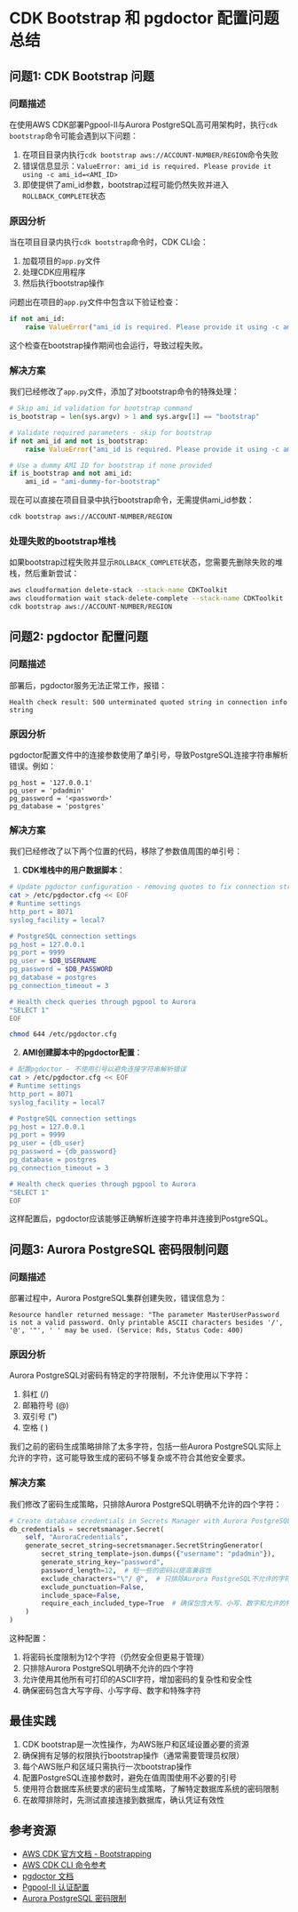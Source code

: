 # CDK Bootstrap 和 pgdoctor 配置问题总结

## 问题1: CDK Bootstrap 问题

### 问题描述

在使用AWS CDK部署Pgpool-II与Aurora PostgreSQL高可用架构时，执行`cdk bootstrap`命令可能会遇到以下问题：

1. 在项目目录内执行`cdk bootstrap aws://ACCOUNT-NUMBER/REGION`命令失败
2. 错误信息显示：`ValueError: ami_id is required. Please provide it using -c ami_id=<AMI_ID>`
3. 即使提供了ami_id参数，bootstrap过程可能仍然失败并进入`ROLLBACK_COMPLETE`状态

### 原因分析

当在项目目录内执行`cdk bootstrap`命令时，CDK CLI会：

1. 加载项目的`app.py`文件
2. 处理CDK应用程序
3. 然后执行bootstrap操作

问题出在项目的`app.py`文件中包含以下验证检查：
```python
if not ami_id:
    raise ValueError("ami_id is required. Please provide it using -c ami_id=<AMI_ID>")
```

这个检查在bootstrap操作期间也会运行，导致过程失败。

### 解决方案

我们已经修改了`app.py`文件，添加了对bootstrap命令的特殊处理：

```python
# Skip ami_id validation for bootstrap command
is_bootstrap = len(sys.argv) > 1 and sys.argv[1] == "bootstrap"

# Validate required parameters - skip for bootstrap
if not ami_id and not is_bootstrap:
    raise ValueError("ami_id is required. Please provide it using -c ami_id=<AMI_ID>")

# Use a dummy AMI ID for bootstrap if none provided
if is_bootstrap and not ami_id:
    ami_id = "ami-dummy-for-bootstrap"
```

现在可以直接在项目目录中执行bootstrap命令，无需提供ami_id参数：

```bash
cdk bootstrap aws://ACCOUNT-NUMBER/REGION
```

### 处理失败的bootstrap堆栈

如果bootstrap过程失败并显示`ROLLBACK_COMPLETE`状态，您需要先删除失败的堆栈，然后重新尝试：

```bash
aws cloudformation delete-stack --stack-name CDKToolkit
aws cloudformation wait stack-delete-complete --stack-name CDKToolkit
cdk bootstrap aws://ACCOUNT-NUMBER/REGION
```

## 问题2: pgdoctor 配置问题

### 问题描述

部署后，pgdoctor服务无法正常工作，报错：
```
Health check result: 500 unterminated quoted string in connection info string
```

### 原因分析

pgdoctor配置文件中的连接参数使用了单引号，导致PostgreSQL连接字符串解析错误。例如：

```
pg_host = '127.0.0.1'
pg_user = 'pdadmin'
pg_password = '<password>'
pg_database = 'postgres'
```

### 解决方案

我们已经修改了以下两个位置的代码，移除了参数值周围的单引号：

1. **CDK堆栈中的用户数据脚本**：
```bash
# Update pgdoctor configuration - removing quotes to fix connection string issues
cat > /etc/pgdoctor.cfg << EOF
# Runtime settings
http_port = 8071
syslog_facility = local7

# PostgreSQL connection settings
pg_host = 127.0.0.1
pg_port = 9999
pg_user = $DB_USERNAME
pg_password = $DB_PASSWORD
pg_database = postgres
pg_connection_timeout = 3

# Health check queries through pgpool to Aurora
"SELECT 1"
EOF

chmod 644 /etc/pgdoctor.cfg
```

2. **AMI创建脚本中的pgdoctor配置**：
```bash
# 配置pgdoctor - 不使用引号以避免连接字符串解析错误
cat > /etc/pgdoctor.cfg << EOF
# Runtime settings
http_port = 8071
syslog_facility = local7

# PostgreSQL connection settings
pg_host = 127.0.0.1
pg_port = 9999
pg_user = {db_user}
pg_password = {db_password}
pg_database = postgres
pg_connection_timeout = 3

# Health check queries through pgpool to Aurora
"SELECT 1"
EOF
```

这样配置后，pgdoctor应该能够正确解析连接字符串并连接到PostgreSQL。

## 问题3: Aurora PostgreSQL 密码限制问题

### 问题描述

部署过程中，Aurora PostgreSQL集群创建失败，错误信息为：
```
Resource handler returned message: "The parameter MasterUserPassword is not a valid password. Only printable ASCII characters besides '/', '@', '"', ' ' may be used. (Service: Rds, Status Code: 400)
```

### 原因分析

Aurora PostgreSQL对密码有特定的字符限制，不允许使用以下字符：
1. 斜杠 (/)
2. 邮箱符号 (@)
3. 双引号 (")
4. 空格 ( )

我们之前的密码生成策略排除了太多字符，包括一些Aurora PostgreSQL实际上允许的字符，这可能导致生成的密码不够复杂或不符合其他安全要求。

### 解决方案

我们修改了密码生成策略，只排除Aurora PostgreSQL明确不允许的四个字符：

```python
# Create database credentials in Secrets Manager with Aurora PostgreSQL compatible password
db_credentials = secretsmanager.Secret(
    self, "AuroraCredentials",
    generate_secret_string=secretsmanager.SecretStringGenerator(
        secret_string_template=json.dumps({"username": "pdadmin"}),
        generate_string_key="password",
        password_length=12,  # 短一些的密码以提高兼容性
        exclude_characters="\"/ @",  # 只排除Aurora PostgreSQL不允许的字符
        exclude_punctuation=False,
        include_space=False,
        require_each_included_type=True  # 确保包含大写、小写、数字和允许的特殊字符
    )
)
```

这种配置：
1. 将密码长度限制为12个字符（仍然安全但更易于管理）
2. 只排除Aurora PostgreSQL明确不允许的四个字符
3. 允许使用其他所有可打印的ASCII字符，增加密码的复杂性和安全性
4. 确保密码包含大写字母、小写字母、数字和特殊字符

## 最佳实践

1. CDK bootstrap是一次性操作，为AWS账户和区域设置必要的资源
2. 确保拥有足够的权限执行bootstrap操作（通常需要管理员权限）
3. 每个AWS账户和区域只需执行一次bootstrap操作
4. 配置PostgreSQL连接参数时，避免在值周围使用不必要的引号
5. 使用符合数据库系统要求的密码生成策略，了解特定数据库系统的密码限制
6. 在故障排除时，先测试直接连接到数据库，确认凭证有效性

## 参考资源

- [AWS CDK 官方文档 - Bootstrapping](https://docs.aws.amazon.com/cdk/latest/guide/bootstrapping.html)
- [AWS CDK CLI 命令参考](https://docs.aws.amazon.com/cdk/latest/guide/cli.html)
- [pgdoctor 文档](https://github.com/thumbtack/pgdoctor)
- [Pgpool-II 认证配置](https://www.pgpool.net/docs/latest/en/html/auth-methods.html)
- [Aurora PostgreSQL 密码限制](https://docs.aws.amazon.com/AmazonRDS/latest/AuroraUserGuide/Aurora.Managing.Security.html)

